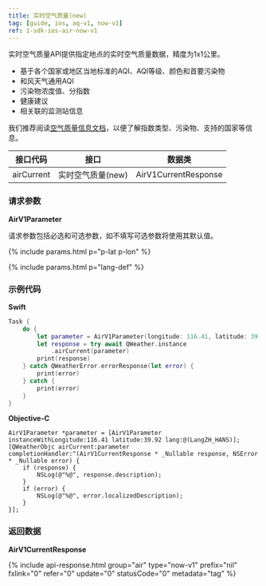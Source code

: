 ```yaml
---
title: 实时空气质量(new)
tag: [guide, ios, aq-v1, now-v1]
ref: 1-sdk-ios-air-now-v1
---
```


实时空气质量API提供指定地点的实时空气质量数据，精度为1x1公里。

- 基于各个国家或地区当地标准的AQI、AQI等级、颜色和首要污染物
- 和风天气通用AQI
- 污染物浓度值、分指数
- 健康建议
- 相关联的监测站信息

我们推荐阅读[空气质量信息文档](/docs/resource/air-info/)，以便了解指数类型、污染物、支持的国家等信息。

| 接口代码 | 接口                         | 数据类       |
| --------------- | ---------------------------- | ------------ |
| airCurrent | 实时空气质量(new)    | AirV1CurrentResponse |

### 请求参数 

**AirV1Parameter**

请求参数包括必选和可选参数，如不填写可选参数将使用其默认值。

{% include params.html p="p-lat p-lon" %}

{% include params.html p="lang-def" %}


### 示例代码

**Swift**

```swift
Task {
    do {
        let parameter = AirV1Parameter(longitude: 116.41, latitude: 39.92)
        let response = try await QWeather.instance
            .airCurrent(parameter)
        print(response)
    } catch QWeatherError.errorResponse(let error) {
        print(error)
    } catch {
        print(error)
    }
}
```

**Objective-C**

```objc
AirV1Parameter *parameter = [AirV1Parameter instanceWithLongitude:116.41 latitude:39.92 lang:@(LangZH_HANS)];
[QWeatherObjc airCurrent:parameter completionHandler:^(AirV1CurrentResponse * _Nullable response, NSError * _Nullable error) {
    if (response) {
        NSLog(@"%@", response.description);
    }
    if (error) {
        NSLog(@"%@", error.localizedDescription);
    }
}];
```

### 返回数据

**AirV1CurrentResponse**

{% include api-response.html group="air" type="now-v1" prefix="nil" fxlink="0" refer="0" update="0" statusCode="0" metadata="tag"  %}

